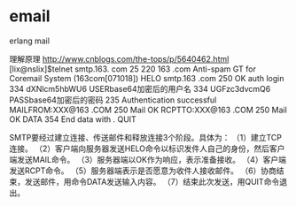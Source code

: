 # email
erlang mail

理解原理
http://www.cnblogs.com/the-tops/p/5640462.html
[lix@nslix]$telnet smtp.163. com 25
220 163 .com Anti-spam GT for Coremail System (163com[071018])
HELO smtp.163 .com
250 OK
auth login
334 dXNlcm5hbWU6
USERbase64加密后的用户名
334 UGFzc3dvcmQ6
PASSbase64加密后的密码
235 Authentication successful
MAILFROM:XXX@163 .COM
250 Mail OK
RCPTTO:XXX@163 .COM
250 Mail OK
DATA
354 End data with .
QUIT

SMTP要经过建立连接、传送邮件和释放连接3个阶段。具体为：
（1）建立TCP连接。
（2）客户端向服务器发送HELO命令以标识发件人自己的身份，然后客户端发送MAIL命令。
（3）服务器端以OK作为响应，表示准备接收。
（4）客户端发送RCPT命令。
（5）服务器端表示是否愿意为收件人接收邮件。
（6）协商结束，发送邮件，用命令DATA发送输入内容。
（7）结束此次发送，用QUIT命令退出。